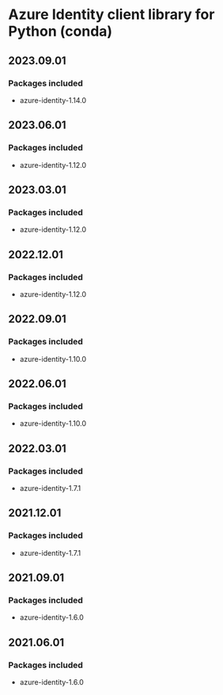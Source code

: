 # Azure Identity client library for Python (conda)

## 2023.09.01

### Packages included

- azure-identity-1.14.0

## 2023.06.01

### Packages included

- azure-identity-1.12.0

## 2023.03.01

### Packages included

- azure-identity-1.12.0

## 2022.12.01

### Packages included

- azure-identity-1.12.0

## 2022.09.01

### Packages included

- azure-identity-1.10.0

## 2022.06.01

### Packages included

- azure-identity-1.10.0

## 2022.03.01

### Packages included

- azure-identity-1.7.1

## 2021.12.01

### Packages included

- azure-identity-1.7.1

## 2021.09.01

### Packages included

- azure-identity-1.6.0

## 2021.06.01

### Packages included

- azure-identity-1.6.0
